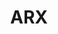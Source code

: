 ---
codehost: https://github.com/https://github.com/arx-deidentifier/arx
logohandle: deidentifier_arx
sort: arx
title: ARX
website: https://arx.deidentifier.org/
---